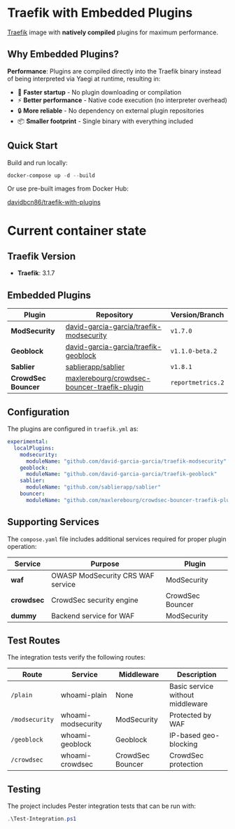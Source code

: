 # Traefik with Embedded Plugins

[Traefik](https://traefik.io/) image with **natively compiled** plugins for maximum performance.

## Why Embedded Plugins?

**Performance**: Plugins are compiled directly into the Traefik binary instead of being interpreted via Yaegi at runtime, resulting in:
- 🚀 **Faster startup** - No plugin downloading or compilation
- ⚡ **Better performance** - Native code execution (no interpreter overhead)
- 🔒 **More reliable** - No dependency on external plugin repositories
- 📦 **Smaller footprint** - Single binary with everything included

## Quick Start

Build and run locally:

```powershell
docker-compose up -d --build
```

Or use pre-built images from Docker Hub:

[davidbcn86/traefik-with-plugins](https://hub.docker.com/repository/docker/davidbcn86/traefik-with-plugins/general)

# Current container state

## Traefik Version
- **Traefik**: 3.1.7

## Embedded Plugins

| Plugin | Repository | Version/Branch |
|--------|------------|----------------|
| **ModSecurity** | [david-garcia-garcia/traefik-modsecurity](https://github.com/david-garcia-garcia/traefik-modsecurity) | `v1.7.0` |
| **Geoblock** | [david-garcia-garcia/traefik-geoblock](https://github.com/david-garcia-garcia/traefik-geoblock) | `v1.1.0-beta.2` |
| **Sablier** | [sablierapp/sablier](https://github.com/sablierapp/sablier) | `v1.8.1` |
| **CrowdSec Bouncer** | [maxlerebourg/crowdsec-bouncer-traefik-plugin](https://github.com/maxlerebourg/crowdsec-bouncer-traefik-plugin) | `reportmetrics.2` |

## Configuration

The plugins are configured in `traefik.yml` as:

```yaml
experimental:
  localPlugins:
    modsecurity:
      moduleName: "github.com/david-garcia-garcia/traefik-modsecurity"
    geoblock:
      moduleName: "github.com/david-garcia-garcia/traefik-geoblock"
    sablier:
      moduleName: "github.com/sablierapp/sablier"
    bouncer:
      moduleName: "github.com/maxlerebourg/crowdsec-bouncer-traefik-plugin"
```

## Supporting Services

The `compose.yaml` file includes additional services required for proper plugin operation:

| Service | Purpose | Plugin |
|---------|---------|--------|
| **waf** | OWASP ModSecurity CRS WAF service | ModSecurity |
| **crowdsec** | CrowdSec security engine | CrowdSec Bouncer |
| **dummy** | Backend service for WAF | ModSecurity |

## Test Routes

The integration tests verify the following routes:

| Route | Service | Middleware | Description |
|-------|---------|------------|-------------|
| `/plain` | whoami-plain | None | Basic service without middleware |
| `/modsecurity` | whoami-modsecurity | ModSecurity | Protected by WAF |
| `/geoblock` | whoami-geoblock | Geoblock | IP-based geo-blocking |
| `/crowdsec` | whoami-crowdsec | CrowdSec Bouncer | CrowdSec protection |

## Testing

The project includes Pester integration tests that can be run with:

```powershell
.\Test-Integration.ps1
```
